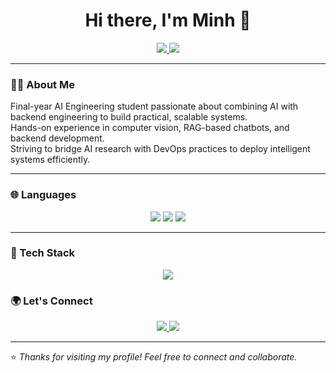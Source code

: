 <!-- Header -->
<h1 align="center">Hi there, I'm Minh 👋</h1>

<!-- Social links -->
<p align="center">
  <a href="https://www.linkedin.com/in/minh-nguy%E1%BB%85n-639246189/" target="_blank">
    <img src="https://img.shields.io/badge/-Minh%20Nguyen-blue?style=flat-square&logo=Linkedin&logoColor=white" />
  </a>
  <a href="mailto:trucnguyen201173@gmail.com" target="_blank">
    <img src="https://img.shields.io/badge/-Gmail-c14438?style=flat-square&logo=Gmail&logoColor=white" />
  </a>
</p>

---

### 👨‍💻 About Me

Final-year AI Engineering student passionate about combining AI with backend engineering to build practical, scalable systems.  
Hands-on experience in computer vision, RAG-based chatbots, and backend development.  
Striving to bridge AI research with DevOps practices to deploy intelligent systems efficiently.

---

### 🌐 Languages

<p align="center">
  <img src="https://img.shields.io/badge/-Vietnamese-00BFFF?style=for-the-badge" />
  <img src="https://img.shields.io/badge/-English-1E90FF?style=for-the-badge" />
  <img src="https://img.shields.io/badge/-German-4682B4?style=for-the-badge" />
</p>

---

### 🧠 Tech Stack

<p align="center">
  <img src="https://skillicons.dev/icons?i=python,java,js,ts,nodejs,express,flask,fastapi,postgres,mongodb,neo4j,docker,git,html,css,react,pytorch,sklearn" />
</p>

### 🌍 Let's Connect

<p align="center">
  <a href="https://www.linkedin.com/in/minh-nguy%E1%BB%85n-639246189/" target="_blank">
    <img src="https://img.shields.io/badge/-LinkedIn-blue?style=for-the-badge&logo=linkedin&logoColor=white" />
  </a>
  <a href="mailto:trucnguyen201173@gmail.com" target="_blank">
    <img src="https://img.shields.io/badge/-Gmail-D14836?style=for-the-badge&logo=gmail&logoColor=white" />
  </a>
</p>

---

⭐️ *Thanks for visiting my profile! Feel free to connect and collaborate.*
